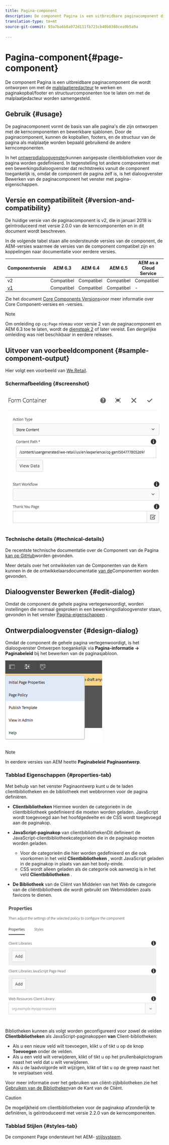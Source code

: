 ```yaml
---
title: Pagina-component
description: De component Pagina is een uitbreidbare paginacomponent die wordt ontworpen om met de malplaatjeredacteur te werken en paginakopbal/footer en structuurcomponenten toe te laten om met de malplaatjedacteur worden samengesteld.
translation-type: tm+mt
source-git-commit: 93a7ba6b8a972d111fb723cb40b0380cea9b5a9a

---
```



# Pagina-component{#page-component}

De component Pagina is een uitbreidbare paginacomponent die wordt ontworpen om met de [malplaatjeredacteur](https://docs.adobe.com/content/help/en/experience-manager-cloud-service/sites/authoring/features/templates.html) te werken en paginakopbal/footer en structuurcomponenten toe te laten om met de malplaatjedacteur worden samengesteld.

## Gebruik {#usage}

De paginacomponent vormt de basis van alle pagina&#39;s die zijn ontworpen met de kerncomponenten en bewerkbare sjablonen. Door de paginacomponent, kunnen de kopballen, footers, en de structuur van de pagina als malplaatje worden bepaald gebruikend de andere kerncomponenten.

In het [ontwerpdialoogvenster](#design-dialog)kunnen aangepaste clientbibliotheken voor de pagina worden gedefinieerd. In tegenstelling tot andere componenten met een bewerkingsdialoogvenster dat rechtstreeks vanuit de component toegankelijk is, omdat de component de pagina zelf is, is het dialoogvenster [](#edit-dialog) Bewerken van de paginacomponent het venster met pagina-eigenschappen.

## Versie en compatibiliteit {#version-and-compatibility}

De huidige versie van de paginacomponent is v2, die in januari 2018 is geïntroduceerd met versie 2.0.0 van de kerncomponenten en in dit document wordt beschreven.

In de volgende tabel staan alle ondersteunde versies van de component, de AEM-versies waarmee de versies van de component compatibel zijn en koppelingen naar documentatie voor eerdere versies.

| Componentversie | AEM 6.3 | AEM 6.4 | AEM 6.5 | AEM as a Cloud Service |
|---|---|---|---|---|
| v2 | Compatibel | Compatibel | Compatibel | Compatibel |
| [v1](v1/page-v1.md) | Compatibel | Compatibel | Compatibel | - |

Zie het document [Core Components Versions](/help/versions.md)voor meer informatie over Core Component-versies en -versies.

>[!NOTE]
>
>Om omleiding op `cq:Page` niveau voor versie 2 van de paginacomponent en AEM 6.3 toe te laten, wordt de [dienstpak 2](https://helpx.adobe.com/experience-manager/6-3/release-notes/sp2-release-notes.html) of later vereist. Een dergelijke omleiding was niet beschikbaar in eerdere releases.

## Uitvoer van voorbeeldcomponent {#sample-component-output}

Hier volgt een voorbeeld van [We.Retail](https://docs.adobe.com/content/help/en/experience-manager-65/developing/bestpractices/we-retail/we-retail.html).

### Schermafbeelding {#screenshot}

![](/help/assets/chlimage_1.png)

### Technische details {#technical-details}

De recentste technische documentatie over de Component van de Pagina [kan op GitHub](https://adobe.com/go/aem_cmp_tech_page_v2)worden gevonden.

Meer details over het ontwikkelen van de Componenten van de Kern kunnen in de de ontwikkelaarsdocumentatie [van de](/help/developing/overview.md)Componenten worden gevonden.

## Dialoogvenster Bewerken {#edit-dialog}

Omdat de component de gehele pagina vertegenwoordigt, worden instellingen die normaal gesproken in een bewerkingsdialoogvenster staan, gevonden in het venster [Pagina-eigenschappen](https://docs.adobe.com/content/help/en/experience-manager-cloud-service/sites/authoring/fundamentals/page-properties.html) .

## Ontwerpdialoogvenster {#design-dialog}

Omdat de component de gehele pagina vertegenwoordigt, is het dialoogvenster Ontwerpen toegankelijk via **Pagina-informatie -> Paginabeleid** bij het bewerken van de paginasjabloon.

![](/help/assets/screen_shot_2018-04-03at113410.png)

>[!NOTE]
>
>In eerdere versies van AEM heette **Paginabeleid** **Paginaontwerp**.

### Tabblad Eigenschappen {#properties-tab}

Met behulp van het venster Paginaontwerp kunt u de te laden clientbibliotheken en de bibliotheek met webbronnen voor de pagina definiëren.

* **Clientbibliotheken** Hiermee worden de categorieën in de clientbibliotheek gedefinieerd die moeten worden geladen. JavaScript wordt toegevoegd aan het hoofdgedeelte en de CSS wordt toegevoegd aan de paginakop.
* **JavaScript-paginakop** van clientbibliothekenDit definieert de JavaScript-clientbibliotheekcategorieën die in de paginakop moeten worden geladen.
   * Voor de categorieën die hier worden gedefinieerd en die ook voorkomen in het veld **Clientbibliotheken** , wordt JavaScript geladen in de paginakop in plaats van aan het body-einde.
   * CSS wordt alleen geladen als de categorie ook aanwezig is in het veld **Clientbibliotheken** .

* **De Bibliotheek** van de Cliënt van Middelen van het Web de categorie van de cliëntbibliotheek die wordt gebruikt om Webmiddelen zoals favicons te dienen.

![](/help/assets/screenshot_2018-10-19at104949.png)

Bibliotheken kunnen als volgt worden geconfigureerd voor zowel de velden **Clientbibliotheken** als JavaScript-paginakoppen **van** Client-bibliotheken:

* Als u een nieuw veld wilt toevoegen, klikt u of tikt u op de knop **Toevoegen** onder de velden.
* Als u een veld wilt verwijderen, klikt of tikt u op het prullenbakpictogram naast het veld dat u wilt verwijderen.
* Als u de laadvolgorde wilt wijzigen, klikt of tikt u op de greep naast het te verplaatsen veld.

Voor meer informatie over het gebruiken van cliënt-zijbibliotheken zie het [Gebruiken van de Bibliotheken](https://helpx.adobe.com/experience-manager/6-5/sites/developing/using/clientlibs.html)van de Kant van de Cliënt.

>[!CAUTION]
>
>De mogelijkheid om clientbibliotheken voor de paginakop afzonderlijk te definiëren, is geïntroduceerd met versie 2.2.0 van de kerncomponenten.

### Tabblad Stijlen {#styles-tab}

De component Page ondersteunt het AEM- [stijlsysteem](/help/get-started/authoring.md#component-styling).
